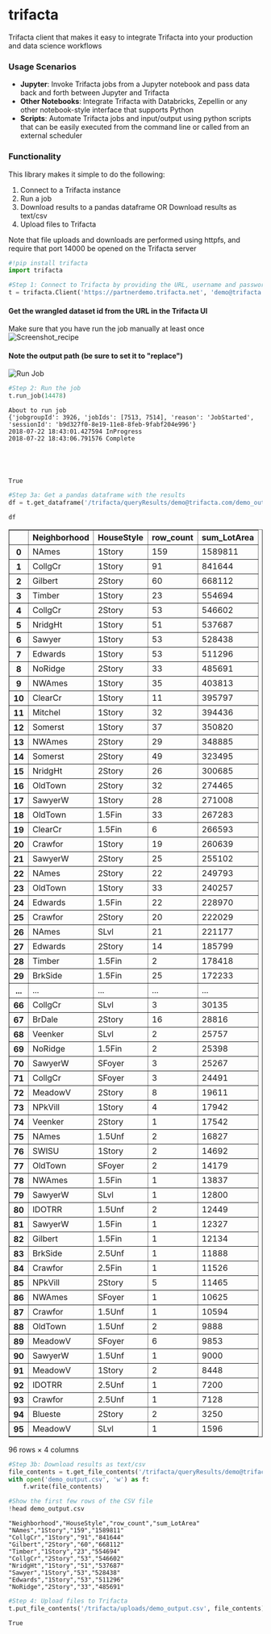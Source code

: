 
# trifacta

Trifacta client that makes it easy to integrate Trifacta into your production and data science workflows

### Usage Scenarios
- **Jupyter**: Invoke Trifacta jobs from a Jupyter notebook and pass data back and forth between Jupyter and Trifacta
- **Other Notebooks**: Integrate Trifacta with Databricks, Zepellin or any other notebook-style interface that supports Python
- **Scripts**: Automate Trifacta jobs and input/output using python scripts that can be easily executed from the command line or called from an external scheduler

### Functionality
This library makes it simple to do the following:
1. Connect to a Trifacta instance
2. Run a job
3. Download results to a pandas dataframe OR Download results as text/csv
4. Upload files to Trifacta

Note that file uploads and downloads are performed using httpfs, and require that port 14000 be opened on the Trifacta server


```python
#!pip install trifacta
import trifacta
```


```python
#Step 1: Connect to Trifacta by providing the URL, username and password
t = trifacta.Client('https://partnerdemo.trifacta.net', 'demo@trifacta.com', 'demo')
```

#### Get the wrangled dataset id from the URL in the Trifacta UI
Make sure that you have run the job manually at least once
![Screenshot_recipe](https://cdn.rawgit.com/vbalasu/trifacta/86890c1f/screenshot_recipe.png)

#### Note the output path (be sure to set it to "replace")
![Run Job](https://cdn.rawgit.com/vbalasu/trifacta/86890c1f/run_job_highlight.png)


```python
#Step 2: Run the job
t.run_job(14478)
```

    About to run job
    {'jobgroupId': 3926, 'jobIds': [7513, 7514], 'reason': 'JobStarted', 'sessionId': 'b9d327f0-8e19-11e8-8feb-9fabf204e996'}
    2018-07-22 18:43:01.427594 InProgress
    2018-07-22 18:43:06.791576 Complete





    True




```python
#Step 3a: Get a pandas dataframe with the results
df = t.get_dataframe('/trifacta/queryResults/demo@trifacta.com/demo_output.csv')
```


```python
df
```




<div>
<table border="1" class="dataframe">
  <thead>
    <tr style="text-align: right;">
      <th></th>
      <th>Neighborhood</th>
      <th>HouseStyle</th>
      <th>row_count</th>
      <th>sum_LotArea</th>
    </tr>
  </thead>
  <tbody>
    <tr>
      <th>0</th>
      <td>NAmes</td>
      <td>1Story</td>
      <td>159</td>
      <td>1589811</td>
    </tr>
    <tr>
      <th>1</th>
      <td>CollgCr</td>
      <td>1Story</td>
      <td>91</td>
      <td>841644</td>
    </tr>
    <tr>
      <th>2</th>
      <td>Gilbert</td>
      <td>2Story</td>
      <td>60</td>
      <td>668112</td>
    </tr>
    <tr>
      <th>3</th>
      <td>Timber</td>
      <td>1Story</td>
      <td>23</td>
      <td>554694</td>
    </tr>
    <tr>
      <th>4</th>
      <td>CollgCr</td>
      <td>2Story</td>
      <td>53</td>
      <td>546602</td>
    </tr>
    <tr>
      <th>5</th>
      <td>NridgHt</td>
      <td>1Story</td>
      <td>51</td>
      <td>537687</td>
    </tr>
    <tr>
      <th>6</th>
      <td>Sawyer</td>
      <td>1Story</td>
      <td>53</td>
      <td>528438</td>
    </tr>
    <tr>
      <th>7</th>
      <td>Edwards</td>
      <td>1Story</td>
      <td>53</td>
      <td>511296</td>
    </tr>
    <tr>
      <th>8</th>
      <td>NoRidge</td>
      <td>2Story</td>
      <td>33</td>
      <td>485691</td>
    </tr>
    <tr>
      <th>9</th>
      <td>NWAmes</td>
      <td>1Story</td>
      <td>35</td>
      <td>403813</td>
    </tr>
    <tr>
      <th>10</th>
      <td>ClearCr</td>
      <td>1Story</td>
      <td>11</td>
      <td>395797</td>
    </tr>
    <tr>
      <th>11</th>
      <td>Mitchel</td>
      <td>1Story</td>
      <td>32</td>
      <td>394436</td>
    </tr>
    <tr>
      <th>12</th>
      <td>Somerst</td>
      <td>1Story</td>
      <td>37</td>
      <td>350820</td>
    </tr>
    <tr>
      <th>13</th>
      <td>NWAmes</td>
      <td>2Story</td>
      <td>29</td>
      <td>348885</td>
    </tr>
    <tr>
      <th>14</th>
      <td>Somerst</td>
      <td>2Story</td>
      <td>49</td>
      <td>323495</td>
    </tr>
    <tr>
      <th>15</th>
      <td>NridgHt</td>
      <td>2Story</td>
      <td>26</td>
      <td>300685</td>
    </tr>
    <tr>
      <th>16</th>
      <td>OldTown</td>
      <td>2Story</td>
      <td>32</td>
      <td>274465</td>
    </tr>
    <tr>
      <th>17</th>
      <td>SawyerW</td>
      <td>1Story</td>
      <td>28</td>
      <td>271008</td>
    </tr>
    <tr>
      <th>18</th>
      <td>OldTown</td>
      <td>1.5Fin</td>
      <td>33</td>
      <td>267283</td>
    </tr>
    <tr>
      <th>19</th>
      <td>ClearCr</td>
      <td>1.5Fin</td>
      <td>6</td>
      <td>266593</td>
    </tr>
    <tr>
      <th>20</th>
      <td>Crawfor</td>
      <td>1Story</td>
      <td>19</td>
      <td>260639</td>
    </tr>
    <tr>
      <th>21</th>
      <td>SawyerW</td>
      <td>2Story</td>
      <td>25</td>
      <td>255102</td>
    </tr>
    <tr>
      <th>22</th>
      <td>NAmes</td>
      <td>2Story</td>
      <td>22</td>
      <td>249793</td>
    </tr>
    <tr>
      <th>23</th>
      <td>OldTown</td>
      <td>1Story</td>
      <td>33</td>
      <td>240257</td>
    </tr>
    <tr>
      <th>24</th>
      <td>Edwards</td>
      <td>1.5Fin</td>
      <td>22</td>
      <td>228970</td>
    </tr>
    <tr>
      <th>25</th>
      <td>Crawfor</td>
      <td>2Story</td>
      <td>20</td>
      <td>222029</td>
    </tr>
    <tr>
      <th>26</th>
      <td>NAmes</td>
      <td>SLvl</td>
      <td>21</td>
      <td>221177</td>
    </tr>
    <tr>
      <th>27</th>
      <td>Edwards</td>
      <td>2Story</td>
      <td>14</td>
      <td>185799</td>
    </tr>
    <tr>
      <th>28</th>
      <td>Timber</td>
      <td>1.5Fin</td>
      <td>2</td>
      <td>178418</td>
    </tr>
    <tr>
      <th>29</th>
      <td>BrkSide</td>
      <td>1.5Fin</td>
      <td>25</td>
      <td>172233</td>
    </tr>
    <tr>
      <th>...</th>
      <td>...</td>
      <td>...</td>
      <td>...</td>
      <td>...</td>
    </tr>
    <tr>
      <th>66</th>
      <td>CollgCr</td>
      <td>SLvl</td>
      <td>3</td>
      <td>30135</td>
    </tr>
    <tr>
      <th>67</th>
      <td>BrDale</td>
      <td>2Story</td>
      <td>16</td>
      <td>28816</td>
    </tr>
    <tr>
      <th>68</th>
      <td>Veenker</td>
      <td>SLvl</td>
      <td>2</td>
      <td>25757</td>
    </tr>
    <tr>
      <th>69</th>
      <td>NoRidge</td>
      <td>1.5Fin</td>
      <td>2</td>
      <td>25398</td>
    </tr>
    <tr>
      <th>70</th>
      <td>SawyerW</td>
      <td>SFoyer</td>
      <td>3</td>
      <td>25267</td>
    </tr>
    <tr>
      <th>71</th>
      <td>CollgCr</td>
      <td>SFoyer</td>
      <td>3</td>
      <td>24491</td>
    </tr>
    <tr>
      <th>72</th>
      <td>MeadowV</td>
      <td>2Story</td>
      <td>8</td>
      <td>19611</td>
    </tr>
    <tr>
      <th>73</th>
      <td>NPkVill</td>
      <td>1Story</td>
      <td>4</td>
      <td>17942</td>
    </tr>
    <tr>
      <th>74</th>
      <td>Veenker</td>
      <td>2Story</td>
      <td>1</td>
      <td>17542</td>
    </tr>
    <tr>
      <th>75</th>
      <td>NAmes</td>
      <td>1.5Unf</td>
      <td>2</td>
      <td>16827</td>
    </tr>
    <tr>
      <th>76</th>
      <td>SWISU</td>
      <td>1Story</td>
      <td>2</td>
      <td>14692</td>
    </tr>
    <tr>
      <th>77</th>
      <td>OldTown</td>
      <td>SFoyer</td>
      <td>2</td>
      <td>14179</td>
    </tr>
    <tr>
      <th>78</th>
      <td>NWAmes</td>
      <td>1.5Fin</td>
      <td>1</td>
      <td>13837</td>
    </tr>
    <tr>
      <th>79</th>
      <td>SawyerW</td>
      <td>SLvl</td>
      <td>1</td>
      <td>12800</td>
    </tr>
    <tr>
      <th>80</th>
      <td>IDOTRR</td>
      <td>1.5Unf</td>
      <td>2</td>
      <td>12449</td>
    </tr>
    <tr>
      <th>81</th>
      <td>SawyerW</td>
      <td>1.5Fin</td>
      <td>1</td>
      <td>12327</td>
    </tr>
    <tr>
      <th>82</th>
      <td>Gilbert</td>
      <td>1.5Fin</td>
      <td>1</td>
      <td>12134</td>
    </tr>
    <tr>
      <th>83</th>
      <td>BrkSide</td>
      <td>2.5Unf</td>
      <td>1</td>
      <td>11888</td>
    </tr>
    <tr>
      <th>84</th>
      <td>Crawfor</td>
      <td>2.5Fin</td>
      <td>1</td>
      <td>11526</td>
    </tr>
    <tr>
      <th>85</th>
      <td>NPkVill</td>
      <td>2Story</td>
      <td>5</td>
      <td>11465</td>
    </tr>
    <tr>
      <th>86</th>
      <td>NWAmes</td>
      <td>SFoyer</td>
      <td>1</td>
      <td>10625</td>
    </tr>
    <tr>
      <th>87</th>
      <td>Crawfor</td>
      <td>1.5Unf</td>
      <td>1</td>
      <td>10594</td>
    </tr>
    <tr>
      <th>88</th>
      <td>OldTown</td>
      <td>1.5Unf</td>
      <td>2</td>
      <td>9888</td>
    </tr>
    <tr>
      <th>89</th>
      <td>MeadowV</td>
      <td>SFoyer</td>
      <td>6</td>
      <td>9853</td>
    </tr>
    <tr>
      <th>90</th>
      <td>SawyerW</td>
      <td>1.5Unf</td>
      <td>1</td>
      <td>9000</td>
    </tr>
    <tr>
      <th>91</th>
      <td>MeadowV</td>
      <td>1Story</td>
      <td>2</td>
      <td>8448</td>
    </tr>
    <tr>
      <th>92</th>
      <td>IDOTRR</td>
      <td>2.5Unf</td>
      <td>1</td>
      <td>7200</td>
    </tr>
    <tr>
      <th>93</th>
      <td>Crawfor</td>
      <td>2.5Unf</td>
      <td>1</td>
      <td>7128</td>
    </tr>
    <tr>
      <th>94</th>
      <td>Blueste</td>
      <td>2Story</td>
      <td>2</td>
      <td>3250</td>
    </tr>
    <tr>
      <th>95</th>
      <td>MeadowV</td>
      <td>SLvl</td>
      <td>1</td>
      <td>1596</td>
    </tr>
  </tbody>
</table>
<p>96 rows × 4 columns</p>
</div>




```python
#Step 3b: Download results as text/csv
file_contents = t.get_file_contents('/trifacta/queryResults/demo@trifacta.com/demo_output.csv')
with open('demo_output.csv', 'w') as f:
    f.write(file_contents)
```


```python
#Show the first few rows of the CSV file
!head demo_output.csv
```

    "Neighborhood","HouseStyle","row_count","sum_LotArea"
    "NAmes","1Story","159","1589811"
    "CollgCr","1Story","91","841644"
    "Gilbert","2Story","60","668112"
    "Timber","1Story","23","554694"
    "CollgCr","2Story","53","546602"
    "NridgHt","1Story","51","537687"
    "Sawyer","1Story","53","528438"
    "Edwards","1Story","53","511296"
    "NoRidge","2Story","33","485691"



```python
#Step 4: Upload files to Trifacta
t.put_file_contents('/trifacta/uploads/demo_output.csv', file_contents)
```




    True


